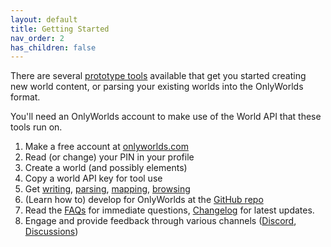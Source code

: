 ```yaml
---
layout: default
title: Getting Started
nav_order: 2
has_children: false
---
```



There are several [prototype tools](../tool-directory/) available that get you started creating new world content, or parsing your existing worlds into the OnlyWorlds format.

You'll need an OnlyWorlds account to make use of the World API that these tools run on.

1. Make a free account at [onlyworlds.com](https://onlyworlds.com)
2. Read (or change) your PIN in your profile
2. Create a world (and possibly elements)
3. Copy a world API key for tool use
4. Get [writing](https://onlyworlds.com/write_tool/), [parsing](https://onlyworlds.com/parse_tool/), [mapping](https://onlyworlds.com/map_tool/), [browsing](https://onlyworlds.github.com/browse_tool/)
5. (Learn how to) develop for OnlyWorlds at the [GitHub repo](https://github.com/OnlyWorlds/OnlyWorlds) 
6. Read the [FAQs](../faq/) for immediate questions, [Changelog](./changelog/) for latest updates.
7. Engage and provide feedback through various channels ([Discord](https://discord.gg/twCjqvVBwb), [Discussions](https://github.com/OnlyWorlds/OnlyWorlds/discussions))
